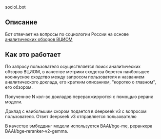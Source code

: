 sociol_bot


## Описание

Бот отвечает на вопросы по социологии России на основе [аналитических обзоров ВЦИОМ](https://wciom.ru/analytical-reviews)

## Как это работает
По запросу пользователя осуществляется поиск аналитических обзоров ВЦИОМ, в качестве метрики сходства берется наибольшее косинусное сходство между запросом пользователя и названием аналитического доклада, его кратким описанием, "коротко о главном", его обзором.

Полученное N кол-во докладов переранжируются с помощью реранк модели.

Доклад с наибольшим скором подается в deepseek v3 с вопросом пользователя. Ответ deepseek v3
отправляется пользователю

В качестве эмбеддинг модели используется BAAI/bge-me, реранкера BAAI/bge-reranker-v2-gemma.